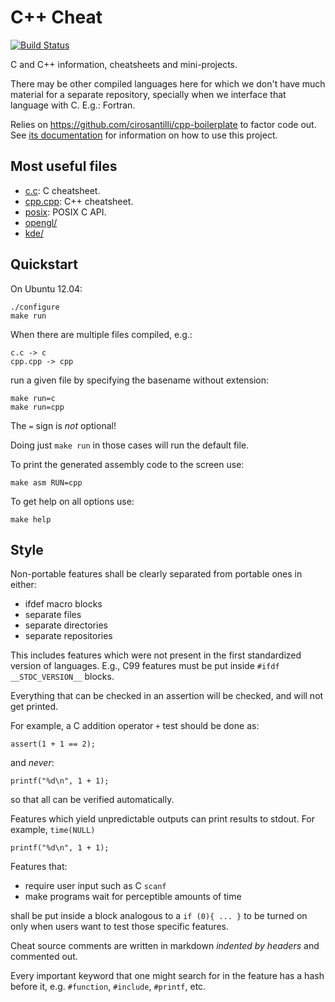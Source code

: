 # C++ Cheat

[![Build Status](https://travis-ci.org/cirosantilli/cpp-cheat.svg?branch=master)](https://travis-ci.org/cirosantilli/cpp-cheat)

C and C++ information, cheatsheets and mini-projects.

There may be other compiled languages here for which we don't have much material for a separate repository, specially when we interface that language with C. E.g.: Fortran.

Relies on <https://github.com/cirosantilli/cpp-boilerplate> to factor code out. See [its documentation](https://github.com/cirosantilli/cpp-boilerplate/blob/master/README.md) for information on how to use this project.

## Most useful files

- [c.c](c.c):              C cheatsheet.
- [cpp.cpp](main_cpp.cpp): C++ cheatsheet.
- [posix](posix/):         POSIX C API.
- [opengl/](opengl/)
- [kde/](kde/)

## Quickstart

On Ubuntu 12.04:

    ./configure
    make run

When there are multiple files compiled, e.g.:

    c.c -> c
    cpp.cpp -> cpp

run a given file by specifying the basename without extension:

    make run=c
    make run=cpp

The `=` sign is *not* optional!

Doing just `make run` in those cases will run the default file.

To print the generated assembly code to the screen use:

    make asm RUN=cpp

To get help on all options use:

    make help

## Style

Non-portable features shall be clearly separated from portable ones in either:

- ifdef macro blocks
- separate files
- separate directories
- separate repositories

This includes features which were not present in the first standardized version of languages. E.g., C99 features must be put inside `#ifdf __STDC_VERSION__` blocks.

Everything that can be checked in an assertion will be checked, and will not get printed.

For example, a C addition operator `+` test should be done as:

    assert(1 + 1 == 2);

and *never*:

    printf("%d\n", 1 + 1);

so that all can be verified automatically.

Features which yield unpredictable outputs can print results to stdout. For example, `time(NULL)`

    printf("%d\n", 1 + 1);

Features that:

- require user input such as C `scanf`
- make programs wait for perceptible amounts of time

shall be put inside a block analogous to a `if (0){ ... }` to be turned on only when users want to test those specific features.

Cheat source comments are written in markdown *indented by headers* and commented out.

Every important keyword that one might search for in the feature has a hash before it, e.g. `#function`, `#include`, `#printf`, etc.
